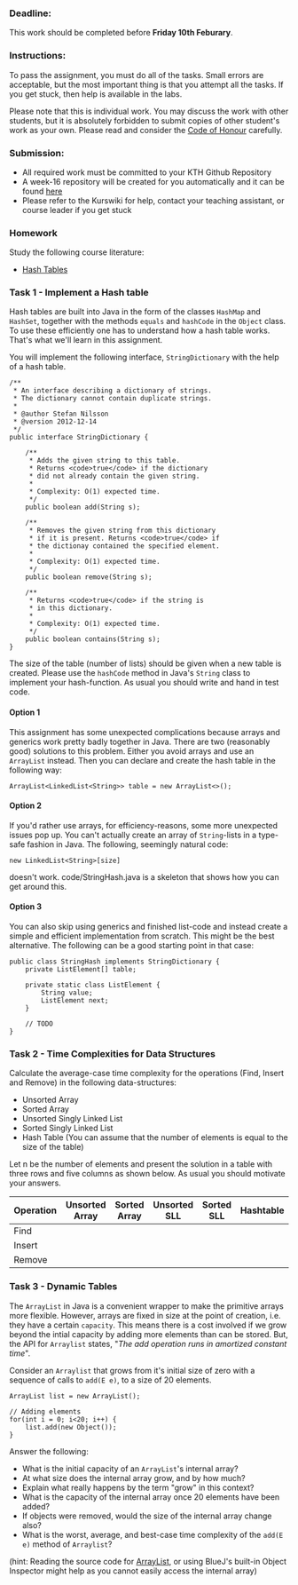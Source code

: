 ### Deadline:
This work should be completed before **Friday 10th Feburary**.

### Instructions:
To pass the assignment, you must do all of the tasks. Small errors are acceptable, but the most important thing is that you attempt all the tasks. If you get stuck, then help is available in the labs.

Please note that this is individual work. You may discuss the work with other students, but it is absolutely forbidden to submit copies of other student's work as your own. Please read and consider the [Code of Honour](https://www.kth.se/csc/utbildning/hederskodex) carefully.

### Submission:
* All required work must be committed to your KTH Github Repository
* A week-16 repository will be created for you automatically and it can be found [here](https://gits-15.sys.kth.se/inda-16)
* Please refer to the Kurswiki for help, contact your teaching assistant, or course leader if you get stuck

### Homework
Study the following course literature:

* [Hash Tables](http://www.nada.kth.se/~snilsson/algoritmer/hashtabell/)

### Task 1 - Implement a Hash table
Hash tables are built into Java in the form of the classes `HashMap` and `HashSet`, together with the methods `equals` and `hashCode` in the `Object` class. To use these efficiently one has to understand how a hash table works. That's what we'll learn in this assignment.

You will implement the following interface, `StringDictionary` with the help of a hash table.

	/**
 	 * An interface describing a dictionary of strings.
 	 * The dictionary cannot contain duplicate strings.
 	 *
 	 * @author Stefan Nilsson
 	 * @version 2012-12-14
 	 */
	public interface StringDictionary {

    	/**
     	 * Adds the given string to this table.
     	 * Returns <code>true</code> if the dictionary
     	 * did not already contain the given string.
     	 *
     	 * Complexity: O(1) expected time.
     	 */
    	public boolean add(String s);

    	/**
     	 * Removes the given string from this dictionary
     	 * if it is present. Returns <code>true</code> if
     	 * the dictionay contained the specified element.
     	 *
     	 * Complexity: O(1) expected time.
     	 */
    	public boolean remove(String s);

    	/**
     	 * Returns <code>true</code> if the string is
     	 * in this dictionary.
     	 *
     	 * Complexity: O(1) expected time.
     	 */
    	public boolean contains(String s);
	}

The size of the table (number of lists) should be given when a new table is created. Please use the `hashCode` method in Java's `String` class to implement your hash-function. As usual you should write and hand in test code.

#### Option 1
This assignment has some unexpected complications because arrays and generics work pretty badly together in Java. There are two (reasonably good) solutions to this problem. Either you avoid arrays and use an `ArrayList` instead. Then you can declare and create the hash table in the following way:

	ArrayList<LinkedList<String>> table = new ArrayList<>();

#### Option 2
If you'd rather use arrays, for efficiency-reasons, some more unexpected issues pop up. You can't actually create an array of `String`-lists in a type-safe fashion in Java. The following, seemingly natural code:

	new LinkedList<String>[size]

doesn't work. code/StringHash.java is a skeleton that shows how you can get around this.

#### Option 3
You can also skip using generics and finished list-code and instead create a simple and efficient implementation from scratch. This might be the best alternative. The following can be a good starting point in that case:

	public class StringHash implements StringDictionary {
    	private ListElement[] table;

    	private static class ListElement {
      		String value;
      		ListElement next;
    	}

    	// TODO
	}

### Task 2 - Time Complexities for Data Structures
Calculate the average-case time complexity for the operations (Find, Insert and Remove) in the following data-structures:

* Unsorted Array
* Sorted Array
* Unsorted Singly Linked List
* Sorted Singly Linked List
* Hash Table (You can assume that the number of elements is equal to the size of the table)

Let n be the number of elements and present the solution in a table with three rows and five columns as shown below. As usual you should motivate your answers.

| Operation | Unsorted Array | Sorted Array | Unsorted SLL | Sorted SLL | Hashtable |
|-----------|----------------|--------------|--------------|------------|-----------|
| Find      |                |              |              |            |           |
| Insert    |                |              |              |            |           |
| Remove    |                |              |              |            |           |

### Task 3 - Dynamic Tables
The `ArrayList` in Java is a convenient wrapper to make the primitive arrays more flexible.  However, arrays are fixed in size at the point of creation, i.e. they have a certain `capacity`. This means there is a cost involved if we grow beyond the intial capacity by adding more elements than can be stored. But, the API for `Arraylist` states, "*The add operation runs in amortized constant time*".

Consider an `Arraylist` that grows from it's initial size of zero with a sequence of calls to `add(E e)`, to a size of 20 elements.

	ArrayList list = new ArrayList();

	// Adding elements
	for(int i = 0; i<20; i++) {
		list.add(new Object());
	}

Answer the following:

* What is the initial capacity of an `ArrayList`'s internal array?
* At what size does the internal array grow, and by how much?
* Explain what really happens by the term "grow" in this context?
* What is the capacity of the internal array once 20 elements have been added?
* If objects were removed, would the size of the internal array change also?
* What is the worst, average, and best-case time complexity of the `add(E e)` method of `Arraylist`?

(hint: Reading the source code for [ArrayList](http://grepcode.com/file/repository.grepcode.com/java/root/jdk/openjdk/6-b14/java/util/ArrayList.java), or using BlueJ's built-in Object Inspector might help as you cannot easily access the internal array)
